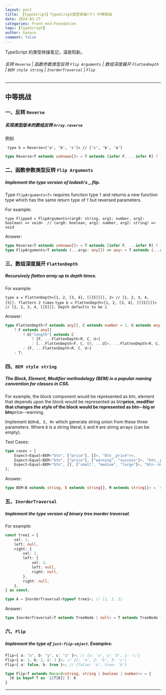 ```yaml
---
layout: post
title: 【TypeScript】TypeScript类型体操(十) 中等挑战
date: 2024-03-27
categories: Front-end-Foundation
tags: [TypeScript]
author: Ganace
comment: false
---
```


TypeScript 的类型体操笔记，温故知新。

###### 反转 `Reverse` | 函数参数类型反转 `Flip Arguments` | 数组深度展开 `FlattenDepth` | `BEM style string` | `InorderTraversal` | `Flip`

---

## 中等挑战

### 一、反转 `Reverse`

##### 实现类型版本的数组反转 `Array.reverse`

例如

` type b = Reverse<['a', 'b', 'c']> // ['c', 'b', 'a']`

```ts
type Reverse<T extends unknown[]> = T extends [infer F, ...infer R] ? [...Reverse<R>, F] : T;
```

### 二、函数参数类型反转 `Flip Arguments`

##### Implement the type version of lodash's \_.flip.

Type `FlipArguments<T>` requires function type `T` and returns a new function type which has the same return type of `T` but reversed parameters.

For example:

`type Flipped = FlipArguments<(arg0: string, arg1: number, arg2: boolean) => void> 
// (arg0: boolean, arg1: number, arg2: string) => void`

Answer:

```ts
type Reverse<T extends unknown[]> = T extends [infer F, ...infer R] ? [...Reverse<R>, F] : [];
type FlipArguments<T extends (...args: any[]) => any> = T extends (...args: infer P) => infer U ? (...args: Reverse<P>) => U : never;
```

### 三、数组深度展开 `FlattenDepth`

##### Recursively flatten array up to depth times.

For example:

`type a = FlattenDepth<[1, 2, [3, 4], [[[5]]]], 2> // [1, 2, 3, 4, [5]]. flattern 2 times`
`type b = FlattenDepth<[1, 2, [3, 4], [[[5]]]]> // [1, 2, 3, 4, [[5]]]. Depth defaults to be 1`

Answer:

```ts
type FlattenDepth<T extends any[], C extends number = 1, U extends any[] = []> = T extends [infer F, ...infer R]
    ? F extends any[]
        ? U["length"] extends C
            ? [F, ...FlattenDepth<R, C, U>]
            : [...FlattenDepth<F, C, [0, ...U]>, ...FlattenDepth<R, C, U>]
        : [F, ...FlattenDepth<R, C, U>]
    : T;
```

### 四、`BEM style string`

##### The Block, Element, Modifier methodology (BEM) is a popular naming convention for classes in CSS.

For example, the block component would be represented as btn, element that depends upon the block would be represented as btn**price, modifier that changes the style of the block would be represented as btn--big or btn**price--warning.

Implement `BEM<B, E, M>` which generate string union from these three parameters. Where `B` is a string literal, `E` and `M` are string arrays (can be empty).

Test Cases:

```ts
type cases = [
    Expect<Equal<BEM<"btn", ["price"], []>, "btn__price">>,
    Expect<Equal<BEM<"btn", ["price"], ["warning", "success"]>, "btn__price--warning" | "btn__price--success">>,
    Expect<Equal<BEM<"btn", [], ["small", "medium", "large"]>, "btn--small" | "btn--medium" | "btn--large">>
];
```

Answer:

```ts
type BEM<B extends string, E extends string[], M extends string[]> = `${B}${E extends [] ? "" : `__${E[number]}`}${M extends [] ? "" : `--${M[number]}`}`;
```

### 五、`InorderTraversal`

##### Implement the type version of binary tree inorder traversal.

For example:

```ts
const tree1 = {
    val: 1,
    left: null,
    right: {
        val: 2,
        left: {
            val: 3,
            left: null,
            right: null,
        },
        right: null,
    },
} as const;

type A = InorderTraversal<typeof tree1>; // [1, 3, 2]
```

Answer:

```ts
type InorderTraversal<T extends TreeNode | null> = T extends TreeNode ? [...InorderTraversal<T["left"]>, T["val"], ...InorderTraversal<T["right"]>] : [];
```

### 六、`Flip`

##### Implement the type of `just-flip-object`. Examples:

```ts
Flip<{ a: "x", b: "y", c: "z" }>; // {x: 'a', y: 'b', z: 'c'}
Flip<{ a: 1, b: 2, c: 3 }>; // {1: 'a', 2: 'b', 3: 'c'}
Flip<{ a: false, b: true }>; // {false: 'a', true: 'b'}
```

```ts
type Flip<T extends Record<string, string | boolean | number>> = {
  [K in keyof T as `${T[K]}`]: K
}
```


---
